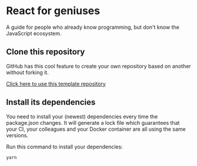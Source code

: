 # React for geniuses

A guide for people who already know programming, but don't know the JavaScript ecosystem.

## Clone this repository

GitHub has this cool feature to create your own repository based on another without forking it.

[Click here to use this template repository](https://github.com/rijx/react-for-geniuses/generate)

## Install its dependencies

You need to install your (newest) dependencies every time the package.json changes. It will generate a lock file which guarantees that your CI, your colleagues and your Docker container are all using the same versions.

Run this command to install your dependencies:

```
yarn
```
